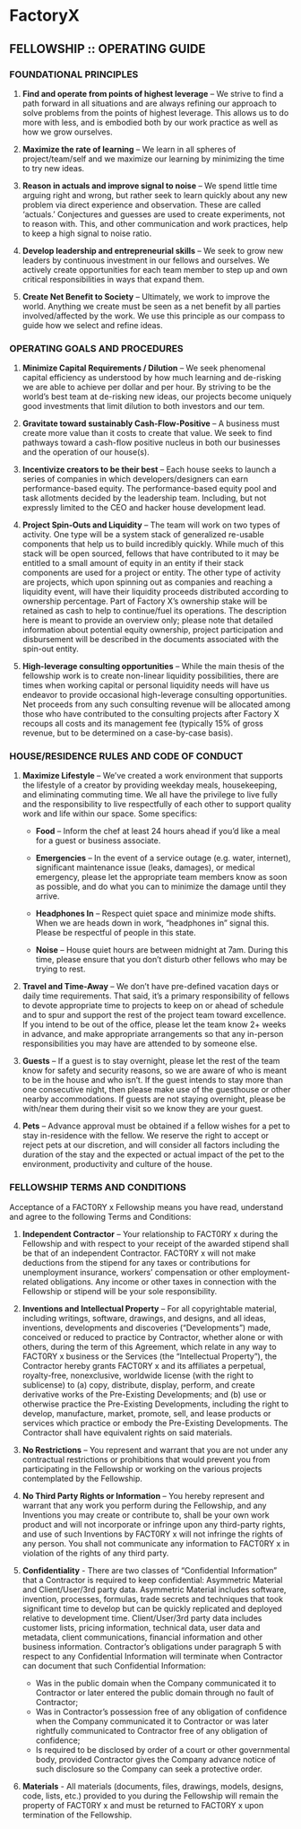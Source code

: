 # FactoryX 
## FELLOWSHIP :: OPERATING GUIDE

### FOUNDATIONAL PRINCIPLES

1. **Find and operate from points of highest leverage** – We strive to find a path forward in all situations and are always refining our approach to solve problems from the points of highest leverage.  This allows us to do more with less, and is embodied both by our work practice as well as how we grow ourselves.

2. **Maximize the rate of learning** – We learn in all spheres of project/team/self and we maximize our learning by minimizing the time to try new ideas.

3. **Reason in actuals and improve signal to noise** – We spend little time arguing right and wrong, but rather seek to learn quickly about any new problem via direct experience and observation.  These are called ‘actuals.’  Conjectures and guesses are used to create experiments, not to reason with.  This, and other communication and work practices, help to keep a high signal to noise ratio.

4. **Develop leadership and entrepreneurial skills** – We seek to grow new leaders by continuous investment in our fellows and ourselves.  We actively create opportunities for each team member to step up and own critical responsibilities in ways that expand them.

5. **Create Net Benefit to Society** – Ultimately, we work to improve the world.  Anything we create must be seen as a net benefit by all parties involved/affected by the work.  We use this principle as our compass to guide how we select and refine ideas.



### OPERATING GOALS AND PROCEDURES



1. **Minimize Capital Requirements / Dilution** – We seek phenomenal capital efficiency as understood by how much learning and de-risking we are able to achieve per dollar and per hour. By striving to be the world’s best team at de-risking new ideas, our projects become uniquely good investments that limit dilution to both investors and our tem.

2. **Gravitate toward sustainably Cash-Flow-Positive** – A business must create more value than it costs to create that value.  We seek to find pathways toward a cash-flow positive nucleus in both our businesses and the operation of our house(s).

3. **Incentivize creators to be their best** – Each house seeks to launch a series of companies in which developers/designers can earn performance-based equity.  The performance-based equity pool and task allotments decided by the leadership team.  Including, but not expressly limited to the CEO and hacker house development lead. 

4. **Project Spin-Outs and Liquidity** – The team will work on two types of activity.  One type will be a system stack of generalized re-usable components that help us to build incredibly quickly.  While much of this stack will be open sourced, fellows that have contributed to it may be entitled to a small amount of equity in an entity if their stack components are used for a project or entity.  The other type of activity are projects, which upon spinning out as companies and reaching a liquidity event, will have their liquidity proceeds distributed according to ownership percentage. Part of Factory X’s ownership stake will be retained as cash to help to continue/fuel its operations.  The description here is meant to provide an overview only; please note that detailed information about potential equity ownership, project participation and disbursement will be described in the documents associated with the spin-out entity.

5. **High-leverage consulting opportunities** – While the main thesis of the fellowship work is to create non-linear liquidity possibilities, there are times when working capital or personal liquidity needs will have us endeavor to provide occasional high-leverage consulting opportunities.  Net proceeds from any such consulting revenue will be allocated among those who have contributed to the consulting projects after Factory X recoups all costs and its management fee (typically 15% of gross revenue, but to be determined on a case-by-case basis).



### HOUSE/RESIDENCE RULES AND CODE OF CONDUCT

1. **Maximize Lifestyle** – We’ve created a work environment that supports the lifestyle of a creator by providing weekday meals, housekeeping, and eliminating commuting time.  We all have the privilege to live fully and the responsibility to live respectfully of each other to support quality work and life within our space. Some specifics:

    * **Food** – Inform the chef at least 24 hours ahead if you’d like a meal for a guest or business associate.

    * **Emergencies** – In the event of a service outage (e.g. water, internet), significant maintenance issue (leaks, damages), or medical emergency, please let the appropriate team members know as soon as possible, and do what you can to minimize the damage until they arrive.

    * **Headphones In** – Respect quiet space and minimize mode shifts.  When we are heads down in work, “headphones in” signal this.  Please be respectful of people in this state.

    * **Noise** – House quiet hours are between midnight at 7am.  During this time, please ensure that you don’t disturb other fellows who may be trying to rest.
  
3. **Travel and Time-Away** – We don’t have pre-defined vacation days or daily time requirements.  That said, it’s a primary responsibility of fellows to devote appropriate time to projects to keep on or ahead of schedule and to spur and support the rest of the project team toward excellence.  If you intend to be out of the office, please let the team know 2+ weeks in advance, and make appropriate arrangements so that any in-person responsibilities you may have are attended to by someone else.

4. **Guests** – If a guest is to stay overnight, please let the rest of the team know for safety and security reasons, so we are aware of who is meant to be in the house and who isn’t.  If the guest intends to stay more than one consecutive night, then please make use of the guesthouse or other nearby accommodations.  If guests are not staying overnight, please be with/near them during their visit so we know they are your guest.

5. **Pets** – Advance approval must be obtained if a fellow wishes for a pet to stay in-residence with the fellow. We reserve the right to accept or reject pets at our discretion, and will consider all factors including the duration of the stay and the expected or actual impact of the pet to the environment, productivity and culture of the house.


### FELLOWSHIP TERMS AND CONDITIONS

Acceptance of a FACT0RY x Fellowship means you have read, understand and agree to the following Terms and Conditions:
	
1. **Independent Contractor** – Your relationship to FACT0RY x during the Fellowship and with respect to your receipt of the awarded stipend shall be that of an independent Contractor. FACT0RY x will not make deductions from the stipend for any taxes or contributions for unemployment insurance, workers’ compensation or other employment-related obligations. Any income or other taxes in connection with the Fellowship or stipend will be your sole responsibility.

2. **Inventions and Intellectual Property** – For all copyrightable material, including writings, software, drawings, and designs, and all ideas, inventions, developments and discoveries (“Developments”) made, conceived or reduced to practice by Contractor, whether alone or with others, during the term of this Agreement, which relate in any way to FACT0RY x business or the Services (the “Intellectual Property”), the Contractor hereby grants FACT0RY x and its affiliates a perpetual, royalty-free, nonexclusive, worldwide license (with the right to sublicense) to (a) copy, distribute, display, perform, and create derivative works of the Pre-Existing Developments; and (b) use or otherwise practice the Pre-Existing Developments, including the right to develop, manufacture, market, promote, sell, and lease products or services which practice or embody the Pre-Existing Developments. The Contractor shall have equivalent rights on said materials. 

3. **No Restrictions** – You represent and warrant that you are not under any contractual restrictions or prohibitions that would prevent you from participating in the Fellowship or working on the various projects contemplated by the Fellowship. 

4. **No Third Party Rights or Information** – You hereby represent and warrant that any work you perform during the Fellowship, and any Inventions you may create or contribute to, shall be your own work product and will not incorporate or infringe upon any third-party rights, and use of such Inventions by FACT0RY x will not infringe the rights of any person. You shall not communicate any information to FACT0RY x in violation of the rights of any third party.

5. **Confidentiality** - There are two classes of “Confidential Information” that a Contractor is required to keep confidential: Asymmetric Material and Client/User/3rd party data.  Asymmetric Material includes software, invention, processes, formulas, trade secrets and techniques that took significant time to develop but can be quickly replicated and deployed relative to development time.  Client/User/3rd party data includes customer lists, pricing information, technical data, user data and metadata, client communications, financial information and other business information.
Contractor’s obligations under paragraph 5 with respect to any Confidential Information will terminate when Contractor can document that such Confidential Information:
    * Was in the public domain when the Company communicated it to Contractor or later entered the public domain through no fault of Contractor;
    * Was in Contractor’s possession free of any obligation of confidence when the Company communicated it to Contractor or was later rightfully communicated to Contractor free of any obligation of confidence;
    * Is required to be disclosed by order of a court or other governmental body, provided Contractor gives the Company advance notice of such disclosure so the Company can seek a protective order.

6. **Materials** - All materials (documents, files, drawings, models, designs, code, lists, etc.) provided to you during the Fellowship will remain the property of FACT0RY x and must be returned to FACT0RY x upon termination of the Fellowship.
